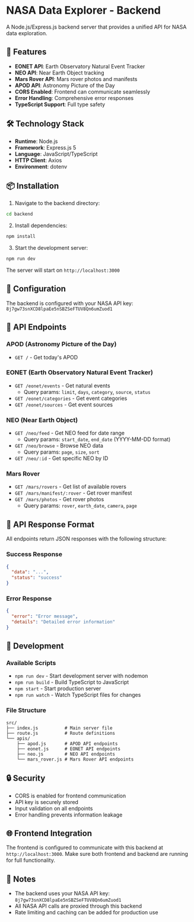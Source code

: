 # NASA Data Explorer - Backend

A Node.js/Express.js backend server that provides a unified API for NASA data exploration.

## 🚀 Features

- **EONET API**: Earth Observatory Natural Event Tracker
- **NEO API**: Near Earth Object tracking
- **Mars Rover API**: Mars rover photos and manifests
- **APOD API**: Astronomy Picture of the Day
- **CORS Enabled**: Frontend can communicate seamlessly
- **Error Handling**: Comprehensive error responses
- **TypeScript Support**: Full type safety

## 🛠️ Technology Stack

- **Runtime**: Node.js
- **Framework**: Express.js 5
- **Language**: JavaScript/TypeScript
- **HTTP Client**: Axios
- **Environment**: dotenv

## 📦 Installation

1. Navigate to the backend directory:
```bash
cd backend
```

2. Install dependencies:
```bash
npm install
```

3. Start the development server:
```bash
npm run dev
```

The server will start on `http://localhost:3000`

## 🔧 Configuration

The backend is configured with your NASA API key: `8j7gw73snXCD8lpaEe5nSBZSeFTUV8Qn6umZuod1`

## 📡 API Endpoints

### APOD (Astronomy Picture of the Day)
- `GET /` - Get today's APOD

### EONET (Earth Observatory Natural Event Tracker)
- `GET /eonet/events` - Get natural events
  - Query params: `limit`, `days`, `category`, `source`, `status`
- `GET /eonet/categories` - Get event categories
- `GET /eonet/sources` - Get event sources

### NEO (Near Earth Object)
- `GET /neo/feed` - Get NEO feed for date range
  - Query params: `start_date`, `end_date` (YYYY-MM-DD format)
- `GET /neo/browse` - Browse NEO data
  - Query params: `page`, `size`, `sort`
- `GET /neo/:id` - Get specific NEO by ID

### Mars Rover
- `GET /mars/rovers` - Get list of available rovers
- `GET /mars/manifest/:rover` - Get rover manifest
- `GET /mars/photos` - Get rover photos
  - Query params: `rover`, `earth_date`, `camera`, `page`

## 🔄 API Response Format

All endpoints return JSON responses with the following structure:

### Success Response
```json
{
  "data": "...",
  "status": "success"
}
```

### Error Response
```json
{
  "error": "Error message",
  "details": "Detailed error information"
}
```

## 🚀 Development

### Available Scripts
- `npm run dev` - Start development server with nodemon
- `npm run build` - Build TypeScript to JavaScript
- `npm start` - Start production server
- `npm run watch` - Watch TypeScript files for changes

### File Structure
```
src/
├── index.js          # Main server file
├── route.js          # Route definitions
└── apis/
    ├── apod.js       # APOD API endpoints
    ├── eonet.js      # EONET API endpoints
    ├── neo.js        # NEO API endpoints
    └── mars_rover.js # Mars Rover API endpoints
```

## 🔒 Security

- CORS is enabled for frontend communication
- API key is securely stored
- Input validation on all endpoints
- Error handling prevents information leakage

## 🌐 Frontend Integration

The frontend is configured to communicate with this backend at `http://localhost:3000`. Make sure both frontend and backend are running for full functionality.

## 📝 Notes

- The backend uses your NASA API key: `8j7gw73snXCD8lpaEe5nSBZSeFTUV8Qn6umZuod1`
- All NASA API calls are proxied through this backend
- Rate limiting and caching can be added for production use 